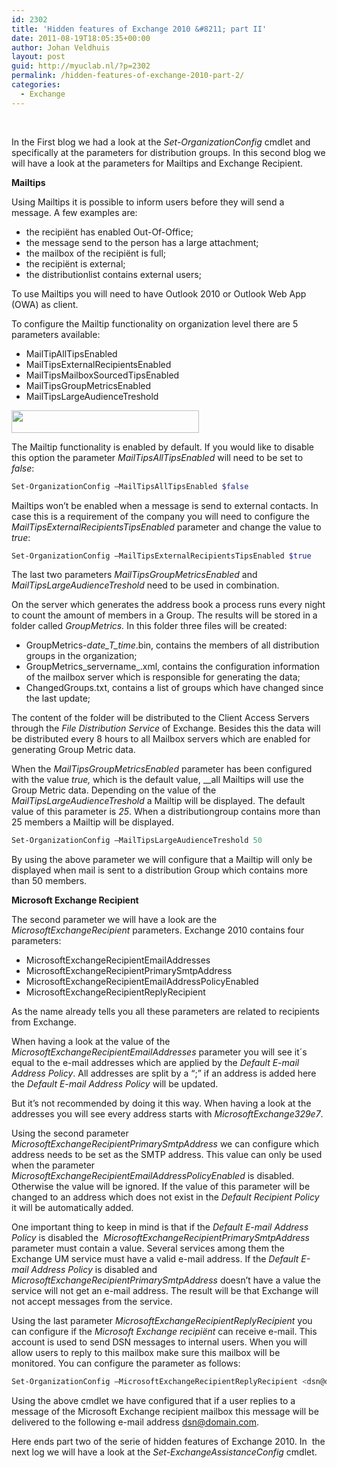 ```yaml
---
id: 2302
title: 'Hidden features of Exchange 2010 &#8211; part II'
date: 2011-08-19T18:05:35+00:00
author: Johan Veldhuis
layout: post
guid: http://myuclab.nl/?p=2302
permalink: /hidden-features-of-exchange-2010-part-2/
categories:
  - Exchange
---
```

&nbsp;

In the First blog we had a look at the _Set-OrganizationConfig_ cmdlet and specifically at the parameters for distribution groups. In this second blog we will have a look at the parameters for Mailtips and Exchange Recipient.

**Mailtips**

Using Mailtips it is possible to inform users before they will send a message. A few examples are:

  * the recipiënt has enabled Out-Of-Office;
  * the message send to the person has a large attachment;
  * the mailbox of the recipiënt is full;
  * the recipiënt is external;
  * the distributionlist contains external users;

To use Mailtips you will need to have Outlook 2010 or Outlook Web App (OWA) as client.

To configure the Mailtip functionality on organization level there are 5 parameters available:

  * MailTipAllTipsEnabled
  * MailTipsExternalRecipientsEnabled
  * MailTipsMailboxSourcedTipsEnabled
  * MailTipsGroupMetricsEnabled
  * MailTipsLargeAudienceTreshold

[<img class="alignnone size-medium wp-image-2303" title="Mailtips parameters" src="https://i0.wp.com/myuclab.nl/wp-content/uploads/2011/08/mailtips-300x36.jpg?resize=300%2C36" alt="" width="300" height="36" srcset="https://i1.wp.com/myuclab.nl/wp-content/uploads/2011/08/mailtips.jpg?resize=300%2C36&ssl=1 300w, https://i1.wp.com/myuclab.nl/wp-content/uploads/2011/08/mailtips.jpg?w=527&ssl=1 527w" sizes="(max-width: 300px) 100vw, 300px" data-recalc-dims="1" />](https://i1.wp.com/myuclab.nl/wp-content/uploads/2011/08/mailtips.jpg)

The Mailtip functionality is enabled by default. If you would like to disable this option the parameter _MailTipsAllTipsEnabled_ will need to be set to _false_:

```PowerShell
Set-OrganizationConfig –MailTipsAllTipsEnabled $false
```

Mailtips won’t be enabled when a message is send to external contacts. In case this is a requirement of the company you will need to configure the _MailTipsExternalRecipientsTipsEnabled_ parameter and change the value to _true_:

```PowerShell
Set-OrganizationConfig –MailTipsExternalRecipientsTipsEnabled $true
```

The last two parameters _MailTipsGroupMetricsEnabled_ and _MailTipsLargeAudienceTreshold_ need to be used in combination.

On the server which generates the address book a process runs every night to count the amount of members in a Group. The results will be stored in a folder called _GroupMetrics._ In this folder three files will be created:

  * GroupMetrics-_date_T_time_.bin, contains the members of all distribution groups in the organization;
  * GroupMetrics_servername_.xml, contains the configuration information of the mailbox server which is responsible for generating the data;
  * ChangedGroups.txt, contains a list of groups which have changed since the last update;

The content of the folder will be distributed to the Client Access Servers through the _File Distribution Service_ of Exchange. Besides this the data will be distributed every 8 hours to all Mailbox servers which are enabled for generating Group Metric data.

When the _MailTipsGroupMetricsEnabled_ parameter has been configured with the value _true,_ which is the default value, __all Mailtips will use the Group Metric data. Depending on the value of the _MailTipsLargeAudienceTreshold_ a Mailtip will be displayed. The default value of this parameter is _25_. When a distributiongroup contains more than 25 members a Mailtip will be displayed.

```PowerShell
Set-OrganizationConfig –MailTipsLargeAudienceTreshold 50
```

By using the above parameter we will configure that a Mailtip will only be displayed when mail is sent to a distribution Group which contains more than 50 members.

**Microsoft Exchange Recipient**

The second parameter we will have a look are the _MicrosoftExchangeRecipient_ parameters. Exchange 2010 contains four parameters:

  * MicrosoftExchangeRecipientEmailAddresses
  * MicrosoftExchangeRecipientPrimarySmtpAddress
  * MicrosoftExchangeRecipientEmailAddressPolicyEnabled
  * MicrosoftExchangeRecipientReplyRecipient

As the name already tells you all these parameters are related to recipients from Exchange.

When having a look at the value of the _MicrosoftExchangeRecipientEmailAddresses_ parameter you will see it´s equal to the e-mail addresses which are applied by the _Default E-mail Address Policy_. All addresses are split by a “;” if an address is added here the _Default E-mail Address Policy_ will be updated.

But it’s not recommended by doing it this way. When having a look at the addresses you will see every address starts with _MicrosoftExchange329e7_.

Using the second parameter _MicrosoftExchangeRecipientPrimarySmtpAddress_ we can configure which address needs to be set as the SMTP address. This value can only be used when the parameter _MicrosoftExchangeRecipientEmailAddressPolicyEnabled_ is disabled. Otherwise the value will be ignored. If the value of this parameter will be changed to an address which does not exist in the _Default Recipient Policy_ it will be automatically added.

One important thing to keep in mind is that if the _Default E-mail Address Policy_ is disabled the  _MicrosoftExchangeRecipientPrimarySmtpAddress_ parameter must contain a value. Several services among them the Exchange UM service must have a valid e-mail address. If the _Default E-mail Address Policy_ is disabled and _MicrosoftExchangeRecipientPrimarySmtpAddress_ doesn’t have a value the service will not get an e-mail address. The result will be that Exchange will not accept messages from the service.

Using the last parameter _MicrosoftExchangeRecipientReplyRecipient_ you can configure if the _Microsoft Exchange recipiënt_ can receive e-mail. This account is used to send DSN messages to internal users. When you will allow users to reply to this mailbox make sure this mailbox will be monitored. You can configure the parameter as follows:

```PowerShell
Set-OrganizationConfig –MicrosoftExchangeRecipientReplyRecipient <dsn@domain.com>
```

Using the above cmdlet we have configured that if a user replies to a message of the Microsoft Exchange recipient mailbox this message will be delivered to the following e-mail address <dsn@domain.com>.

Here ends part two of the serie of hidden features of Exchange 2010. In  the next log we will have a look at the _Set-ExchangeAssistanceConfig_ cmdlet.

&nbsp;